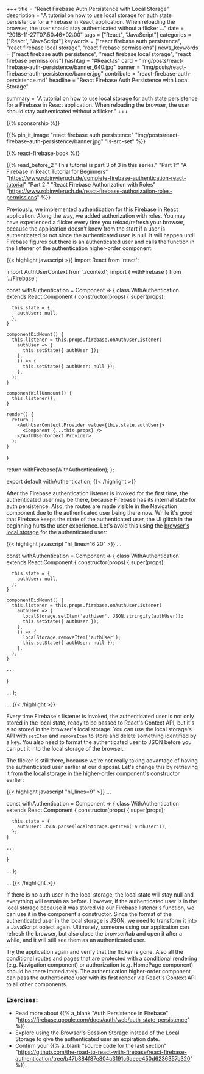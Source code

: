 +++
title = "React Firebase Auth Persistence with Local Storage"
description = "A tutorial on how to use local storage for auth state persistence for a Firebase in React application. When reloading the browser, the user should stay authenticated without a flicker ..."
date = "2018-11-27T07:50:46+02:00"
tags = ["React", "JavaScript"]
categories = ["React", "JavaScript"]
keywords = ["react firebase auth persistence", "react firebase local storage", "react firebase permissions"]
news_keywords = ["react firebase auth persistence", "react firebase local storage", "react firebase permissions"]
hashtag = "#ReactJs"
card = "img/posts/react-firebase-auth-persistence/banner_640.jpg"
banner = "img/posts/react-firebase-auth-persistence/banner.jpg"
contribute = "react-firebase-auth-persistence.md"
headline = "React Firebase Auth Persistence with Local Storage"

summary = "A tutorial on how to use local storage for auth state persistence for a Firebase in React application. When reloading the browser, the user should stay authenticated without a flicker."
+++

{{% sponsorship %}}

{{% pin_it_image "react firebase auth persistence" "img/posts/react-firebase-auth-persistence/banner.jpg" "is-src-set" %}}

{{% react-firebase-book %}}

{{% read_before_2 "This tutorial is part 3 of 3 in this series." "Part 1:" "A Firebase in React Tutorial for Beginners" "https://www.robinwieruch.de/complete-firebase-authentication-react-tutorial" "Part 2:" "React Firebase Authorization with Roles" "https://www.robinwieruch.de/react-firebase-authorization-roles-permissions" %}}

Previously, we implemented authentication for this Firebase in React application. Along the way, we added authorization with roles. You may have experienced a flicker every time you reload/refresh your browser, because the application doesn't know from the start if a user is authenticated or not since the authenticated user is null. It will happen until Firebase figures out there is an authenticated user and calls the function in the listener of the authentication higher-order component:

{{< highlight javascript >}}
import React from 'react';

import AuthUserContext from './context';
import { withFirebase } from '../Firebase';

const withAuthentication = Component => {
  class WithAuthentication extends React.Component {
    constructor(props) {
      super(props);

      this.state = {
        authUser: null,
      };
    }

    componentDidMount() {
      this.listener = this.props.firebase.onAuthUserListener(
        authUser => {
          this.setState({ authUser });
        },
        () => {
          this.setState({ authUser: null });
        },
      );
    }

    componentWillUnmount() {
      this.listener();
    }

    render() {
      return (
        <AuthUserContext.Provider value={this.state.authUser}>
          <Component {...this.props} />
        </AuthUserContext.Provider>
      );
    }
  }

  return withFirebase(WithAuthentication);
};

export default withAuthentication;
{{< /highlight >}}

After the Firebase authentication listener is invoked for the first time, the authenticated user may be there, because Firebase has its internal state for auth persistence. Also, the routes are made visible in the Navigation component due to the authenticated user being there now. While it's good that Firebase keeps the state of the authenticated user, the UI glitch in the beginning hurts the user experience. Let's avoid this using the [browser's local storage](https://www.robinwieruch.de/local-storage-react/) for the authenticated user:

{{< highlight javascript "hl_lines=16 20" >}}
...

const withAuthentication = Component => {
  class WithAuthentication extends React.Component {
    constructor(props) {
      super(props);

      this.state = {
        authUser: null,
      };
    }

    componentDidMount() {
      this.listener = this.props.firebase.onAuthUserListener(
        authUser => {
          localStorage.setItem('authUser', JSON.stringify(authUser));
          this.setState({ authUser });
        },
        () => {
          localStorage.removeItem('authUser');
          this.setState({ authUser: null });
        },
      );
    }

    ...
  }

  ...
};

...
{{< /highlight >}}

Every time Firebase's listener is invoked, the authenticated user is not only stored in the local state, ready to be passed to React's Context API, but it's also stored in the browser's local storage. You can use the local storage's API with `setItem` and `removeItem` to store and delete something identified by a key. You also need to format the authenticated user to JSON before you can put it into the local storage of the browser.

The flicker is still there, because we're not really taking advantage of having the authenticated user earlier at our disposal. Let's change this by retrieving it from the local storage in the higher-order component's constructor earlier:

{{< highlight javascript "hl_lines=9" >}}
...

const withAuthentication = Component => {
  class WithAuthentication extends React.Component {
    constructor(props) {
      super(props);

      this.state = {
        authUser: JSON.parse(localStorage.getItem('authUser')),
      };
    }

    ...
  }

  ...
};

...
{{< /highlight >}}

If there is no auth user in the local storage, the local state will stay null and everything will remain as before. However, if the authenticated user is in the local storage because it was stored via our Firebase listener's function, we can use it in the component's constructor. Since the format of the authenticated user in the local storage is JSON, we need to transform it into a JavaScript object again. Ultimately, someone using our application can refresh the browser, but also close the browser/tab and open it after a while, and it will still see them as an authenticated user.

Try the application again and verify that the flicker is gone. Also all the conditional routes and pages that are protected with a conditional rendering (e.g. Navigation component) or authorization (e.g. HomePage component) should be there immediately. The authentication higher-order component can pass the authenticated user with its first render via React's Context API to all other components.

### Exercises:

* Read more about {{% a_blank "Auth Persistence in Firebase" "https://firebase.google.com/docs/auth/web/auth-state-persistence" %}}.
* Explore using the Browser's Session Storage instead of the Local Storage to give the authenticated user an expiration date.
* Confirm your {{% a_blank "source code for the last section" "https://github.com/the-road-to-react-with-firebase/react-firebase-authentication/tree/b47b884f87e804a3191c6aeee450d6236357c320" %}}.
